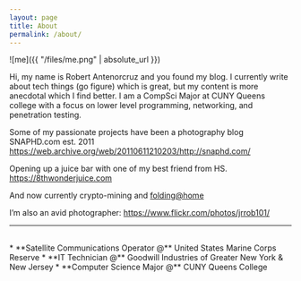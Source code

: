 ```yaml
---
layout: page
title: About
permalink: /about/
---
```


![me]({{ "/files/me.png" | absolute_url }})<br/>

Hi, my name is Robert Antenorcruz and you found my blog. I currently write about tech things (go figure) which is great, but my content is more anecdotal which I find better. I am a CompSci Major at CUNY Queens college with a focus on lower level programming, networking, and penetration testing.

Some of my passionate projects have been a photography blog SNAPHD.com est. 2011  
https://web.archive.org/web/20110611210203/http://snaphd.com/

Opening up a juice bar with one of my best friend from HS.
https://8thwonderjuice.com

And now currently crypto-mining and [folding@home](https://foldingathome.org/)

I’m also an avid photographer:
https://www.flickr.com/photos/jrrob101/



---
<br/>
* **Satellite Communications Operator @** United States Marine Corps Reserve
* **IT Technician @** Goodwill Industries of Greater New York & New Jersey
* **Computer Science Major @** CUNY Queens College


